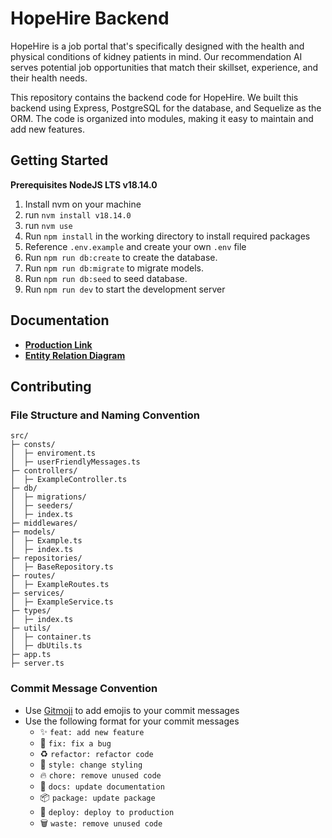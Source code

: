 # HopeHire Backend

HopeHire is a job portal that's specifically designed with the health and physical conditions of kidney patients in mind. Our recommendation AI serves potential job opportunities that match their skillset, experience, and their health needs.

This repository contains the backend code for HopeHire. We built this backend using Express, PostgreSQL for the database, and Sequelize as the ORM. The code is organized into modules, making it easy to maintain and add new features.

## Getting Started

**Prerequisites NodeJS LTS v18.14.0**

1. Install nvm on your machine
2. run `nvm install v18.14.0`
3. run `nvm use`
4. Run `npm install` in the working directory to install required packages
5. Reference `.env.example` and create your own `.env` file
6. Run `npm run db:create` to create the database.
7. Run `npm run db:migrate` to migrate models.
8. Run `npm run db:seed` to seed database.
9. Run `npm run dev` to start the development server

## Documentation

- [**Production Link**](https://hopehire-backend.herokuapp.com/)
- [**Entity Relation Diagram**](https://drawsql.app/teams/santosh-2/diagrams/hopehire)

## Contributing

### File Structure and Naming Convention

```
src/
├─ consts/
│  ├─ enviroment.ts
│  ├─ userFriendlyMessages.ts
├─ controllers/
│  ├─ ExampleController.ts
├─ db/
│  ├─ migrations/
│  ├─ seeders/
│  ├─ index.ts
├─ middlewares/
├─ models/
│  ├─ Example.ts
│  ├─ index.ts
├─ repositories/
│  ├─ BaseRepository.ts
├─ routes/
│  ├─ ExampleRoutes.ts
├─ services/
│  ├─ ExampleService.ts
├─ types/
│  ├─ index.ts
├─ utils/
│  ├─ container.ts
│  ├─ dbUtils.ts
├─ app.ts
├─ server.ts
```

### Commit Message Convention

- Use [Gitmoji](https://gitmoji.dev/) to add emojis to your commit messages
- Use the following format for your commit messages
  - :sparkles: `feat: add new feature`
  - :bug: `fix: fix a bug`
  - :recycle: `refactor: refactor code`
  - :art: `style: change styling`
  - :fire: `chore: remove unused code`
  - :memo: `docs: update documentation`
  - :package: `package: update package`
  - :rocket: `deploy: deploy to production`
  - :wastebasket: `waste: remove unused code`
